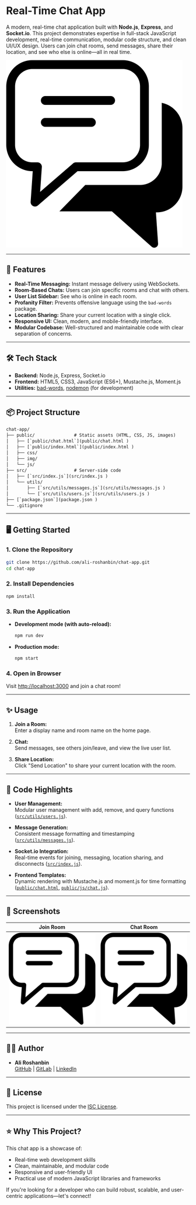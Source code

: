 # Real-Time Chat App

A modern, real-time chat application built with **Node.js**, **Express**, and **Socket.io**. This project demonstrates expertise in full-stack JavaScript development, real-time communication, modular code structure, and clean UI/UX design. Users can join chat rooms, send messages, share their location, and see who else is online—all in real time.

![Chat App Screenshot](public/img/chat.png)

---

## 🚀 Features

- **Real-Time Messaging:** Instant message delivery using WebSockets.
- **Room-Based Chats:** Users can join specific rooms and chat with others.
- **User List Sidebar:** See who is online in each room.
- **Profanity Filter:** Prevents offensive language using the `bad-words` package.
- **Location Sharing:** Share your current location with a single click.
- **Responsive UI:** Clean, modern, and mobile-friendly interface.
- **Modular Codebase:** Well-structured and maintainable code with clear separation of concerns.

---

## 🛠️ Tech Stack

- **Backend:** Node.js, Express, Socket.io
- **Frontend:** HTML5, CSS3, JavaScript (ES6+), Mustache.js, Moment.js
- **Utilities:** [bad-words](https://www.npmjs.com/package/bad-words), [nodemon](https://www.npmjs.com/package/nodemon) (for development)

---

## 📦 Project Structure

```
chat-app/
├── public/               # Static assets (HTML, CSS, JS, images)
│   ├── [`public/chat.html`](public/chat.html )
│   ├── [`public/index.html`](public/index.html )
│   ├── css/
│   ├── img/
│   └── js/
├── src/                  # Server-side code
│   ├── [`src/index.js`](src/index.js )
│   └── utils/
│       ├── [`src/utils/messages.js`](src/utils/messages.js )
│       └── [`src/utils/users.js`](src/utils/users.js )
├── [`package.json`](package.json )
└── .gitignore
```

---

## 🖥️ Getting Started

### 1. Clone the Repository

```sh
git clone https://github.com/ali-roshanbin/chat-app.git
cd chat-app
```

### 2. Install Dependencies

```sh
npm install
```

### 3. Run the Application

- **Development mode (with auto-reload):**
  ```sh
  npm run dev
  ```
- **Production mode:**
  ```sh
  npm start
  ```

### 4. Open in Browser

Visit [http://localhost:3000](http://localhost:3000) and join a chat room!

---

## ✨ Usage

1. **Join a Room:**  
   Enter a display name and room name on the home page.

2. **Chat:**  
   Send messages, see others join/leave, and view the live user list.

3. **Share Location:**  
   Click "Send Location" to share your current location with the room.

---

## 🧩 Code Highlights

- **User Management:**  
  Modular user management with add, remove, and query functions ([`src/utils/users.js`](src/utils/users.js)).

- **Message Generation:**  
  Consistent message formatting and timestamping ([`src/utils/messages.js`](src/utils/messages.js)).

- **Socket.io Integration:**  
  Real-time events for joining, messaging, location sharing, and disconnects ([`src/index.js`](src/index.js)).

- **Frontend Templates:**  
  Dynamic rendering with Mustache.js and moment.js for time formatting ([`public/chat.html`](public/chat.html), [`public/js/chat.js`](public/js/chat.js)).

---

## 📸 Screenshots

| Join Room | Chat Room |
|-----------|-----------|
| ![Join](public/img/chat.png) | ![Chat](public/img/chat.png) |

---

## 🧑‍💻 Author

- **Ali Roshanbin**  
  [GitHub](https://github.com/ali-roshanbin) | [GitLab](https://gitlab.com/ali.roshanbin) | [LinkedIn](https://linkedin.com/in/roshanbin)

---

## 📄 License

This project is licensed under the [ISC License](LICENSE).

---

## ⭐️ Why This Project?

This chat app is a showcase of:

- Real-time web development skills
- Clean, maintainable, and modular code
- Responsive and user-friendly UI
- Practical use of modern JavaScript libraries and frameworks

If you're looking for a developer who can build robust, scalable, and user-centric applications—let's connect!
